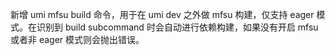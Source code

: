 新增 umi mfsu build 命令，用于在 umi dev 之外做 mfsu 构建，仅支持 eager 模式。在识别到 build subcommand 时会自动进行依赖构建，如果没有开启 mfsu 或者非 eager 模式则会抛出错误。
